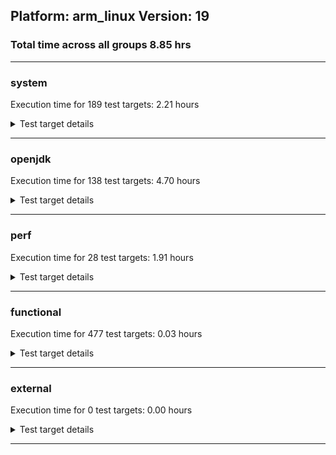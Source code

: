 ## Platform: arm_linux Version: 19 
### Total time across all groups 8.85 hrs 
---

###  system
 Execution time for  189  test targets:  2.21  hours
<details><summary>Test target details</summary>

| Test Target Name | Time |
| --- | --- |
| TestJlmRemoteThreadAuth_2 | 906835.00  ms|
| TestJlmRemoteThreadNoAuth_2 | 832131.00  ms|
| TestJlmRemoteClassAuth_2 | 698971.00  ms|
| TestJlmRemoteClassNoAuth_2 | 676761.00  ms|
| ConcurrentLoadTest_5m_2 | 346708.00  ms|
| MiniMix_5m_2 | 345698.00  ms|
| MiniMix_aot_5m_0 | 341578.00  ms|
| DBBLoadTest_5m_2 | 312125.00  ms|
| MathLoadTest_all_5m_2 | 304764.00  ms|
| LangLoadTest_5m_2 | 304744.00  ms|
| UtilLoadTest_5m_2 | 304733.00  ms|
| MauveMultiThrdLoad_5m_2 | 304207.00  ms|
| MauveSingleThrdLoad_HS_5m_2 | 304189.00  ms|
| MauveSingleInvocLoad_HS_5m_2 | 304141.00  ms|
| MathLoadTest_autosimd_5m_2 | 304003.00  ms|
| LambdaLoadTest_HS_5m_2 | 303941.00  ms|
| MathLoadTest_bigdecimal_5m_2 | 303935.00  ms|
| ClassLoadingTest_5m_2 | 303844.00  ms|
| TestJlmRemoteNotifierProxyAuth_2 | 170060.00  ms|
| CLLoad_2 | 55105.00  ms|
| LockingLoadTest_2 | 34776.00  ms|
| ParallelStreamsLoadTest_HS_2 | 26981.00  ms|
| HCRLateAttachWorkload_previewEnabled_2 | 14460.00  ms|
| Jlink_ReqMod_2 | 11131.00  ms|
| Jlink_AddMLimitM_2 | 10318.00  ms|
| Jlink_GenOpt_2 | 10053.00  ms|
| PatModImg_Adv_2 | 7766.00  ms|
| PatModImg_AppMod_2 | 7528.00  ms|
| UpgModPath_Jar_2 | 7440.00  ms|
| UpgModPath_JarImg_2 | 7358.00  ms|
| PatModImg_PlatMod_2 | 7353.00  ms|
| PatModImg_Unex_2 | 7258.00  ms|
| UpgModPath_Exp_2 | 6959.00  ms|
| UpgModPath_ExpImg_2 | 6727.00  ms|
| CLTestImg_2 | 6476.00  ms|
| CpMpJlink_2 | 6215.00  ms|
| PatMod_Adv_2 | 3832.00  ms|
| AutoMod_Impl1_2 | 3809.00  ms|
| AutoMod_Impl3_2 | 3733.00  ms|
| InternalAPIs_2 | 3719.00  ms|
| PatMod_Unex_2 | 3656.00  ms|
| AutoMod_Impl2_2 | 3648.00  ms|
| AutoMod2_2 | 3648.00  ms|
| AutoMod1_2 | 3585.00  ms|
| CpMpModJar_2 | 3454.00  ms|
| PatMod_PlatMod_2 | 3454.00  ms|
| PatMod_AppMod_2 | 3421.00  ms|
| SLTest_2 | 3094.00  ms|
| CpMp_CpMp_2 | 2372.00  ms|
| CpMpModJar3_2 | 2276.00  ms|
| CpMpModJar2_2 | 2257.00  ms|
| CLTest_2 | 2252.00  ms|
| CpMp3_2 | 2225.00  ms|
| CpMp2_2 | 2222.00  ms|
| CpMp_MP_2 | 2181.00  ms|
| MachineInfo_0 | 575.00  ms|
| CLStressCRI_0 | 35.00  ms|
| JdiTest_1 | 30.00  ms|
| CLStressLayers_0 | 29.00  ms|
| TestJlmLocal_1 | 29.00  ms|
| ExplMod_0 | 29.00  ms|
| TestJlmRemoteMemoryNoAuth_1 | 29.00  ms|
| TestJlmLocal_0 | 28.00  ms|
| TestJlmLocal_2 | 28.00  ms|
| TestJlmRemoteMemoryAuth_1 | 28.00  ms|
| ExplMod_2 | 28.00  ms|
| JdiTest_2 | 28.00  ms|
| OAuthTest_0 | 27.00  ms|
| TestJlmRemoteMemoryAuth_2 | 27.00  ms|
| CLStressLayers_2 | 27.00  ms|
| TestJlmRemoteMemoryNoAuth_2 | 27.00  ms|
| JdiTest_0 | 27.00  ms|
| CLStressLayers_1 | 27.00  ms|
| CLStressCRI_2 | 27.00  ms|
| CLStressCRI_1 | 27.00  ms|
| TestJlmRemoteMemoryNoAuth_0 | 26.00  ms|
| ExplMod_1 | 25.00  ms|
| TestJlmRemoteMemoryAuth_0 | 25.00  ms|
| ClassLoadingTest_5m_0 | 25.00  ms|
| UtilLoadTest_5m_0 | 24.00  ms|
| MathLoadTest_bigdecimal_5m_0 | 24.00  ms|
| MathLoadTest_all_5m_0 | 23.00  ms|
| DBBLoadTest_5m_0 | 23.00  ms|
| LockingLoadTest_1 | 23.00  ms|
| TestJlmRemoteNotifierProxyAuth_1 | 23.00  ms|
| ParallelStreamsLoadTest_HS_0 | 23.00  ms|
| ParallelStreamsLoadTest_HS_1 | 23.00  ms|
| MathLoadTest_all_5m_1 | 23.00  ms|
| MathLoadTest_autosimd_5m_0 | 22.00  ms|
| Jlink_GenOpt_1 | 22.00  ms|
| LambdaLoadTest_HS_5m_1 | 22.00  ms|
| AutoMod2_0 | 22.00  ms|
| AutoMod_Impl3_0 | 22.00  ms|
| AutoMod1_1 | 22.00  ms|
| Jlink_GenOpt_0 | 22.00  ms|
| DBBLoadTest_5m_1 | 22.00  ms|
| TestJlmRemoteClassAuth_0 | 22.00  ms|
| PatModImg_AppMod_0 | 22.00  ms|
| UpgModPath_Exp_0 | 22.00  ms|
| PatModImg_Adv_1 | 22.00  ms|
| MauveMultiThrdLoad_5m_0 | 22.00  ms|
| SLTest_1 | 22.00  ms|
| MathLoadTest_bigdecimal_5m_1 | 22.00  ms|
| UtilLoadTest_5m_1 | 22.00  ms|
| MauveSingleThrdLoad_HS_5m_1 | 22.00  ms|
| LockingLoadTest_0 | 22.00  ms|
| ConcurrentLoadTest_5m_1 | 22.00  ms|
| LangLoadTest_5m_0 | 22.00  ms|
| PatModImg_AppMod_1 | 22.00  ms|
| CpMpModJar2_0 | 22.00  ms|
| CpMpJlink_1 | 22.00  ms|
| InternalAPIs_1 | 21.00  ms|
| PatMod_Unex_1 | 21.00  ms|
| TestJlmRemoteClassNoAuth_1 | 21.00  ms|
| PatMod_Adv_1 | 21.00  ms|
| CpMp_CpMp_0 | 21.00  ms|
| MauveSingleThrdLoad_HS_5m_0 | 21.00  ms|
| AutoMod_Impl1_0 | 21.00  ms|
| CpMp2_0 | 21.00  ms|
| ConcurrentLoadTest_5m_0 | 21.00  ms|
| UpgModPath_ExpImg_0 | 21.00  ms|
| TestJlmRemoteClassNoAuth_0 | 21.00  ms|
| HCRLateAttachWorkload_previewEnabled_0 | 21.00  ms|
| AutoMod_Impl2_1 | 21.00  ms|
| PatMod_AppMod_1 | 21.00  ms|
| TestJlmRemoteThreadNoAuth_0 | 21.00  ms|
| NioLoadTest_5m_0 | 21.00  ms|
| TestJlmRemoteClassAuth_1 | 21.00  ms|
| CpMpModJar3_0 | 21.00  ms|
| MauveSingleInvocLoad_HS_5m_1 | 21.00  ms|
| CpMp3_0 | 21.00  ms|
| CpMpModJar3_1 | 21.00  ms|
| LangLoadTest_5m_1 | 21.00  ms|
| CpMp_MP_1 | 21.00  ms|
| TestJlmRemoteNotifierProxyAuth_0 | 21.00  ms|
| PatModImg_Adv_0 | 21.00  ms|
| AutoMod2_1 | 21.00  ms|
| CpMp_CpMp_1 | 21.00  ms|
| UpgModPath_ExpImg_1 | 21.00  ms|
| CpMp_MP_0 | 21.00  ms|
| CpMpModJar_1 | 21.00  ms|
| PatMod_PlatMod_1 | 21.00  ms|
| MiniMix_5m_0 | 21.00  ms|
| HCRLateAttachWorkload_previewEnabled_1 | 21.00  ms|
| PatModImg_Unex_0 | 21.00  ms|
| TestJlmRemoteThreadNoAuth_1 | 21.00  ms|
| AutoMod_Impl3_1 | 21.00  ms|
| Jlink_AddMLimitM_1 | 21.00  ms|
| PatMod_Unex_0 | 21.00  ms|
| CLTest_1 | 21.00  ms|
| PatMod_PlatMod_0 | 21.00  ms|
| SLTest_0 | 21.00  ms|
| AutoMod1_0 | 21.00  ms|
| PatModImg_Unex_1 | 21.00  ms|
| CLTestImg_1 | 21.00  ms|
| MathLoadTest_autosimd_5m_1 | 21.00  ms|
| InternalAPIs_0 | 21.00  ms|
| CLTest_0 | 21.00  ms|
| NioLoadTest_5m_1 | 21.00  ms|
| CpMpModJar2_1 | 20.00  ms|
| LambdaLoadTest_HS_5m_0 | 20.00  ms|
| CpMpModJar_0 | 20.00  ms|
| CLTestImg_0 | 20.00  ms|
| PatModImg_PlatMod_1 | 20.00  ms|
| UpgModPath_Jar_0 | 20.00  ms|
| AutoMod_Impl2_0 | 20.00  ms|
| UpgModPath_JarImg_1 | 20.00  ms|
| CpMpJlink_0 | 20.00  ms|
| MiniMix_5m_1 | 20.00  ms|
| Jlink_ReqMod_0 | 20.00  ms|
| NioLoadTest_5m_2 | 20.00  ms|
| ClassLoadingTest_5m_1 | 20.00  ms|
| MauveMultiThrdLoad_5m_1 | 20.00  ms|
| CLLoad_1 | 20.00  ms|
| TestJlmRemoteThreadAuth_0 | 20.00  ms|
| AutoMod_Impl1_1 | 20.00  ms|
| UpgModPath_Jar_1 | 20.00  ms|
| UpgModPath_Exp_1 | 20.00  ms|
| Jlink_AddMLimitM_0 | 20.00  ms|
| CpMp3_1 | 20.00  ms|
| MauveSingleInvocLoad_HS_5m_0 | 20.00  ms|
| PatModImg_PlatMod_0 | 20.00  ms|
| CLLoad_0 | 19.00  ms|
| TestJlmRemoteThreadAuth_1 | 19.00  ms|
| UpgModPath_JarImg_0 | 19.00  ms|
| CpMp2_1 | 19.00  ms|
| Jlink_ReqMod_1 | 19.00  ms|
| PatMod_Adv_0 | 19.00  ms|
| PatMod_AppMod_0 | 19.00  ms|
</details>

---

###  openjdk
 Execution time for  138  test targets:  4.70  hours
<details><summary>Test target details</summary>

| Test Target Name | Time |
| --- | --- |
| jdk_security3_2 | 2764163.00  ms|
| jdk_tools_2 | 2576527.00  ms|
| jdk_net_2 | 1840239.00  ms|
| jvm_compiler_2 | 1565944.00  ms|
| jdk_util_2 | 744268.00  ms|
| jdk_lang_2 | 738707.00  ms|
| jdk_jfr_2 | 678163.00  ms|
| jdk_vector_2 | 621368.00  ms|
| jdk_nio_2 | 466507.00  ms|
| jdk_security1_2 | 463098.00  ms|
| jdk_beans_2 | 411557.00  ms|
| jdk_jmx_2 | 370277.00  ms|
| hotspot_custom_2 | 330240.00  ms|
| jdk_security4_2 | 329784.00  ms|
| jdk_jdi_2 | 324856.00  ms|
| jdk_security2_2 | 301391.00  ms|
| jdk_time_2 | 293056.00  ms|
| jdk_other_2 | 225739.00  ms|
| jdk_imageio_2 | 217415.00  ms|
| jdk_management_2 | 182640.00  ms|
| hotspot_serviceability_jvmti_2 | 171770.00  ms|
| jdk_rmi_2 | 164925.00  ms|
| jdk_text_2 | 129246.00  ms|
| jdk_instrument_2 | 128934.00  ms|
| jdk_math_2 | 127239.00  ms|
| jdk_foreign_2 | 125956.00  ms|
| jdk_custom_2 | 115031.00  ms|
| jdk_io_2 | 113901.00  ms|
| jdk_svc_sanity_2 | 58805.00  ms|
| jdk_build_2 | 52523.00  ms|
| jdk11_tier1_buffer_2 | 51448.00  ms|
| jdk_security_infra_2 | 48647.00  ms|
| runtime_nestmate_2 | 42901.00  ms|
| jdk_native_sanity_2 | 33500.00  ms|
| jdk11_tier1_iso8859_2 | 31311.00  ms|
| jdk_lang_native_2 | 31081.00  ms|
| jvm_native_sanity_2 | 25315.00  ms|
| langtools_custom_2 | 19719.00  ms|
| jdk_sound_1 | 32.00  ms|
| jdk_swing_2 | 31.00  ms|
| jdk_jfc_demo_1 | 29.00  ms|
| jdk_2d_1 | 29.00  ms|
| jdk_jfc_demo_0 | 29.00  ms|
| jdk_swing_0 | 29.00  ms|
| jdk_client_sanity_1 | 29.00  ms|
| jdk_jfc_demo_2 | 29.00  ms|
| jdk_awt_2 | 28.00  ms|
| jdk_awt_0 | 28.00  ms|
| jdk_client_sanity_0 | 28.00  ms|
| jdk_2d_2 | 28.00  ms|
| jdk_sound_2 | 28.00  ms|
| jdk_client_sanity_2 | 28.00  ms|
| jdk_2d_0 | 27.00  ms|
| jdk_sound_0 | 27.00  ms|
| jdk_swing_1 | 27.00  ms|
| jdk_util_0 | 27.00  ms|
| jdk_awt_1 | 26.00  ms|
| jdk_text_1 | 24.00  ms|
| jdk_nio_0 | 24.00  ms|
| jdk_net_0 | 24.00  ms|
| jdk_security3_0 | 24.00  ms|
| jdk_instrument_0 | 24.00  ms|
| jdk_security1_0 | 24.00  ms|
| jdk_other_0 | 23.00  ms|
| jdk_net_1 | 23.00  ms|
| jdk_native_sanity_1 | 23.00  ms|
| jdk_security_infra_1 | 23.00  ms|
| jdk_jdi_0 | 23.00  ms|
| jdk_security2_0 | 23.00  ms|
| jdk_other_1 | 22.00  ms|
| runtime_nestmate_1 | 22.00  ms|
| jdk_management_0 | 22.00  ms|
| jdk_text_0 | 22.00  ms|
| jdk_lang_0 | 22.00  ms|
| jdk_lang_1 | 22.00  ms|
| jdk_tools_1 | 22.00  ms|
| jdk_io_0 | 22.00  ms|
| jdk_lang_native_1 | 22.00  ms|
| jdk_lang_native_win_0 | 22.00  ms|
| jdk_lang_native_0 | 22.00  ms|
| jdk_vector_0 | 22.00  ms|
| langtools_custom_1 | 22.00  ms|
| hotspot_custom_1 | 22.00  ms|
| jvm_native_sanity_1 | 22.00  ms|
| jvm_compiler_1 | 22.00  ms|
| jdk_math_1 | 21.00  ms|
| jdk_foreign_0 | 21.00  ms|
| jdk_security3_1 | 21.00  ms|
| jdk_build_1 | 21.00  ms|
| jdk_time_1 | 21.00  ms|
| jdk_security2_1 | 21.00  ms|
| jdk11_tier1_buffer_0 | 21.00  ms|
| jdk_lang_native_win_2 | 21.00  ms|
| jdk_foreign_1 | 21.00  ms|
| jdk_svc_sanity_1 | 21.00  ms|
| jdk_jmx_0 | 21.00  ms|
| jdk_time_0 | 21.00  ms|
| jdk_beans_0 | 21.00  ms|
| jdk_security4_1 | 21.00  ms|
| jdk_build_0 | 21.00  ms|
| jdk_instrument_1 | 21.00  ms|
| runtime_nestmate_0 | 21.00  ms|
| jdk_vector_1 | 21.00  ms|
| jdk_lang_native_win_1 | 21.00  ms|
| jdk_jmx_1 | 21.00  ms|
| jdk11_tier1_iso8859_0 | 21.00  ms|
| jdk_jfr_1 | 21.00  ms|
| jdk_foreign_native_2 | 21.00  ms|
| jdk_nio_1 | 20.00  ms|
| jdk_io_1 | 20.00  ms|
| jdk_util_1 | 20.00  ms|
| jdk_rmi_0 | 20.00  ms|
| jvm_native_sanity_0 | 20.00  ms|
| hotspot_custom_0 | 20.00  ms|
| jdk_tools_0 | 20.00  ms|
| hotspot_serviceability_jvmti_0 | 20.00  ms|
| jdk_foreign_native_1 | 20.00  ms|
| jdk_security1_1 | 20.00  ms|
| jdk_math_0 | 20.00  ms|
| jdk_security_infra_0 | 20.00  ms|
| jdk_management_1 | 20.00  ms|
| jdk_imageio_1 | 20.00  ms|
| jvm_compiler_0 | 20.00  ms|
| jdk_svc_sanity_0 | 20.00  ms|
| jdk11_tier1_buffer_1 | 20.00  ms|
| jdk_jfr_0 | 20.00  ms|
| langtools_custom_0 | 20.00  ms|
| jdk_native_sanity_0 | 20.00  ms|
| jdk11_tier1_iso8859_1 | 19.00  ms|
| jdk_custom_1 | 19.00  ms|
| jdk_rmi_1 | 19.00  ms|
| jdk_security4_0 | 19.00  ms|
| jdk_beans_1 | 19.00  ms|
| hotspot_serviceability_jvmti_1 | 19.00  ms|
| jdk_foreign_native_0 | 19.00  ms|
| jdk_imageio_0 | 19.00  ms|
| jdk_jdi_1 | 18.00  ms|
| jdk_custom_0 | 17.00  ms|
</details>

---

###  perf
 Execution time for  28  test targets:  1.91  hours
<details><summary>Test target details</summary>

| Test Target Name | Time |
| --- | --- |
| renaissance-philosophers_0 | 1519747.00  ms|
| renaissance-mnemonics_0 | 1223246.00  ms|
| renaissance-future-genetic_0 | 1111009.00  ms|
| renaissance-par-mnemonics_0 | 1077376.00  ms|
| renaissance-finagle-http_0 | 891642.00  ms|
| renaissance-fj-kmeans_0 | 575988.00  ms|
| renaissance-scala-kmeans_0 | 263718.00  ms|
| dacapo-jython_0 | 65262.00  ms|
| dacapo-h2_0 | 64414.00  ms|
| dacapo-avrora_0 | 20377.00  ms|
| dacapo-xalan_0 | 18877.00  ms|
| dacapo-pmd_0 | 16343.00  ms|
| dacapo-fop_0 | 14443.00  ms|
| dacapo-sunflow_0 | 12684.00  ms|
| dacapo-luindex_0 | 10256.00  ms|
| renaissance-db-shootout_0 | 44.00  ms|
| renaissance-gauss-mix_0 | 41.00  ms|
| renaissance-movie-lens_0 | 41.00  ms|
| renaissance-als_0 | 41.00  ms|
| dacapo-tomcat_0 | 40.00  ms|
| renaissance-log-regression_0 | 40.00  ms|
| renaissance-dec-tree_0 | 40.00  ms|
| renaissance-chi-square_0 | 38.00  ms|
| renaissance-naive-bayes_0 | 36.00  ms|
| dacapo-lusearch-fix_0 | 36.00  ms|
| renaissance-akka-uct_0 | 35.00  ms|
| renaissance-finagle-chirper_0 | 34.00  ms|
| IdleMicrobenchmark_HS_0 | 29.00  ms|
</details>

---

###  functional
 Execution time for  477  test targets:  0.03  hours
<details><summary>Test target details</summary>

| Test Target Name | Time |
| --- | --- |
| MBCS_Tests_charsets_0 | 58241.00  ms|
| MBCS_Tests_codepoint_linux_0 | 6252.00  ms|
| SecurityTests_0 | 5323.00  ms|
| MBCS_Tests_unicode_linux_0 | 3219.00  ms|
| cmdLineTester_libpathTestRtfChild_0 | 1516.00  ms|
| MBCS_Tests_property_utf8_0 | 1217.00  ms|
| IllegalAccessProtectedMethodTest_0 | 1199.00  ms|
| jsr292BootstrapTest_0 | 1188.00  ms|
| Jep334Tests_0 | 1160.00  ms|
| MBCS_Tests_language_tag_0 | 1094.00  ms|
| Jep360Tests_0 | 1000.00  ms|
| Jep384Tests_0 | 947.00  ms|
| StringIndentTests_0 | 946.00  ms|
| RegularClassAndInterfaceFinalFieldTests_0 | 901.00  ms|
| Jep371Tests_0 | 884.00  ms|
| MBCS_Tests_datetime_0 | 799.00  ms|
| MBCS_Tests_datetime_formatter_0 | 752.00  ms|
| MBCS_Tests_new_jp_era_0 | 710.00  ms|
| cmdLineTester_getPid_0 | 511.00  ms|
| MBCS_Tests_StAX_ja_JP_linux_0 | 141.00  ms|
| MBCS_Tests_StAX_zh_TW_linux_0 | 136.00  ms|
| MBCS_Tests_StAX_zh_CN_linux_0 | 134.00  ms|
| MBCS_Tests_StAX_ko_KR_linux_0 | 119.00  ms|
| MBCS_Tests_locale_matching_ko_KR_linux_0 | 117.00  ms|
| MBCS_Tests_locale_matching_ja_JP_linux_0 | 107.00  ms|
| MBCS_Tests_locale_matching_zh_CN_linux_0 | 104.00  ms|
| MBCS_Tests_i18n_zh_TW_linux_0 | 103.00  ms|
| MBCS_Tests_i18n_ja_JP_linux_0 | 103.00  ms|
| MBCS_Tests_i18n_zh_CN_linux_0 | 102.00  ms|
| MBCS_Tests_switch_expressions_zh_CN_linux_0 | 101.00  ms|
| MBCS_Tests_i18n_ko_KR_linux_0 | 100.00  ms|
| MBCS_Tests_locale_matching_zh_TW_linux_0 | 99.00  ms|
| MBCS_Tests_switch_expressions_zh_TW_linux_0 | 74.00  ms|
| MBCS_Tests_jaxp14_ja_JP_linux_0 | 72.00  ms|
| MBCS_Tests_file_zh_TW_linux_0 | 71.00  ms|
| MBCS_Tests_jaxp14_ko_KR_linux_0 | 70.00  ms|
| MBCS_Tests_text_blocks_ko_KR_linux_0 | 70.00  ms|
| MBCS_Tests_codepage_zh_CN_linux_0 | 69.00  ms|
| MBCS_Tests_text_blocks_ja_JP_linux_0 | 69.00  ms|
| MBCS_Tests_text_blocks_zh_TW_linux_0 | 69.00  ms|
| MBCS_Tests_env_zh_CN_linux_0 | 68.00  ms|
| MBCS_Tests_text_blocks_zh_CN_linux_0 | 68.00  ms|
| MBCS_Tests_env_zh_TW_linux_0 | 67.00  ms|
| MBCS_Tests_formatter_zh_TW_linux_0 | 67.00  ms|
| MBCS_Tests_jaxp14_zh_TW_linux_0 | 67.00  ms|
| MBCS_Tests_formatter_ko_KR_linux_0 | 67.00  ms|
| MBCS_Tests_annotation_ko_KR_linux_0 | 67.00  ms|
| MBCS_Tests_coin_ja_JP_linux_0 | 66.00  ms|
| MBCS_Tests_switch_expressions_ja_JP_linux_0 | 66.00  ms|
| MBCS_Tests_jdbc41_zh_CN_linux_0 | 66.00  ms|
| MBCS_Tests_coin_ko_KR_linux_0 | 66.00  ms|
| MBCS_Tests_urlclassloader_ja_JP_linux_0 | 66.00  ms|
| MBCS_Tests_scanner_ja_JP_linux_0 | 65.00  ms|
| MBCS_Tests_nio_ko_KR_linux_0 | 65.00  ms|
| MBCS_Tests_jaxp14_zh_CN_linux_0 | 65.00  ms|
| MBCS_Tests_coin_zh_TW_linux_0 | 65.00  ms|
| MBCS_Tests_IDN_zh_CN_linux_0 | 65.00  ms|
| MBCS_Tests_annotation_ja_JP_linux_0 | 65.00  ms|
| MBCS_Tests_jdbc41_zh_TW_linux_0 | 64.00  ms|
| MBCS_Tests_regex_ja_JP_linux_0 | 64.00  ms|
| MBCS_Tests_urlclassloader_ko_KR_linux_0 | 64.00  ms|
| MBCS_Tests_scanner_zh_TW_linux_0 | 64.00  ms|
| MBCS_Tests_regex_ko_KR_linux_0 | 64.00  ms|
| MBCS_Tests_scanner_zh_CN_linux_0 | 64.00  ms|
| MBCS_Tests_regex_zh_TW_linux_0 | 64.00  ms|
| MBCS_Tests_file_zh_CN_linux_0 | 64.00  ms|
| MBCS_Tests_record_zh_TW_linux_0 | 64.00  ms|
| MBCS_Tests_urlclassloader_zh_CN_linux_0 | 63.00  ms|
| MBCS_Tests_switch_expressions_ko_KR_linux_0 | 63.00  ms|
| MBCS_Tests_jdbc41_ko_KR_linux_0 | 63.00  ms|
| MBCS_Tests_record_zh_CN_linux_0 | 63.00  ms|
| MBCS_Tests_nio_zh_TW_linux_0 | 63.00  ms|
| MBCS_Tests_jdbc41_ja_JP_linux_0 | 63.00  ms|
| MBCS_Tests_coin_zh_CN_linux_0 | 63.00  ms|
| MBCS_Tests_codepage_ko_KR_linux_0 | 63.00  ms|
| MBCS_Tests_pref_zh_CN_linux_0 | 62.00  ms|
| MBCS_Tests_pattern_matching_instanceof_ja_JP_linux_0 | 62.00  ms|
| MBCS_Tests_Compiler_ja_JP_linux_0 | 62.00  ms|
| MBCS_Tests_regex_zh_CN_linux_0 | 62.00  ms|
| MBCS_Tests_formatter_zh_CN_linux_0 | 62.00  ms|
| MBCS_Tests_file_ja_JP_linux_0 | 61.00  ms|
| MBCS_Tests_codepage_zh_TW_linux_0 | 61.00  ms|
| MBCS_Tests_Compiler_ko_KR_linux_0 | 60.00  ms|
| MBCS_Tests_Compiler_zh_CN_linux_0 | 59.00  ms|
| MBCS_Tests_compact_number_format_ja_JP_linux_0 | 59.00  ms|
| MBCS_Tests_env_ko_KR_linux_0 | 59.00  ms|
| MBCS_Tests_compact_number_format_ko_KR_linux_0 | 59.00  ms|
| MBCS_Tests_annotation_zh_TW_linux_0 | 59.00  ms|
| MBCS_Tests_IDN_ko_KR_linux_0 | 59.00  ms|
| MBCS_Tests_record_ko_KR_linux_0 | 58.00  ms|
| MBCS_Tests_nio_ja_JP_linux_0 | 58.00  ms|
| MBCS_Tests_pref_ko_KR_linux_0 | 58.00  ms|
| MBCS_Tests_IDN_ja_JP_linux_0 | 58.00  ms|
| MBCS_Tests_formatter_ja_JP_linux_0 | 58.00  ms|
| MBCS_Tests_codepage_ja_JP_linux_0 | 58.00  ms|
| MBCS_Tests_Compiler_zh_TW_linux_0 | 58.00  ms|
| MBCS_Tests_pattern_matching_instanceof_ko_KR_linux_0 | 58.00  ms|
| MBCS_Tests_env_ja_JP_linux_0 | 57.00  ms|
| MBCS_Tests_record_ja_JP_linux_0 | 57.00  ms|
| MBCS_Tests_pattern_matching_instanceof_zh_CN_linux_0 | 57.00  ms|
| MBCS_Tests_annotation_zh_CN_linux_0 | 57.00  ms|
| MBCS_Tests_file_ko_KR_linux_0 | 57.00  ms|
| MBCS_Tests_sealed_classes_zh_TW_linux_0 | 56.00  ms|
| MBCS_Tests_pref_ja_JP_linux_0 | 56.00  ms|
| MBCS_Tests_urlclassloader_zh_TW_linux_0 | 55.00  ms|
| MBCS_Tests_nio_zh_CN_linux_0 | 55.00  ms|
| MBCS_Tests_compact_number_format_zh_CN_linux_0 | 55.00  ms|
| MBCS_Tests_compact_number_format_zh_TW_linux_0 | 55.00  ms|
| MBCS_Tests_pattern_matching_instanceof_zh_TW_linux_0 | 54.00  ms|
| MBCS_Tests_IDN_zh_TW_linux_0 | 54.00  ms|
| MBCS_Tests_scanner_ko_KR_linux_0 | 53.00  ms|
| MBCS_Tests_pref_zh_TW_linux_0 | 51.00  ms|
| MBCS_Tests_sealed_classes_ja_JP_linux_0 | 51.00  ms|
| MBCS_Tests_pattern_matching_instanceof_windows_0 | 49.00  ms|
| MBCS_Tests_sealed_classes_ko_KR_linux_0 | 49.00  ms|
| MBCS_Tests_sealed_classes_zh_CN_linux_0 | 48.00  ms|
| MBCS_Tests_IDN_ja_JP_aix_0 | 45.00  ms|
| MBCS_Tests_urlclassloader_tw_windows_0 | 33.00  ms|
| vmLifecyleTests_5 | 31.00  ms|
| vmLifecyleTests_4 | 30.00  ms|
| vmLifecyleTests_2 | 30.00  ms|
| vmLifecyleTests_0 | 30.00  ms|
| vmLifecyleTests_3 | 29.00  ms|
| vmLifecyleTests_1 | 29.00  ms|
| SyntheticGCWorkload_TestCase_0 | 29.00  ms|
| Jep397Tests_testSubClassOfSealedSuperFromDifferentPackageInSameUnamedModule_0 | 28.00  ms|
| MBCS_Tests_record_zh_CN_aix_0 | 28.00  ms|
| Jep397Tests_testSubClassOfSealedSuperFromDifferentModule_0 | 27.00  ms|
| Jep397Tests_0 | 27.00  ms|
| Jep397Tests_testSubClassOfSealedSuperFromDifferentPackageInSameNamedModule_0 | 27.00  ms|
| MBCS_Tests_jaxp14_Zh_TW_aix_0 | 26.00  ms|
| MBCS_Tests_env_Ja_JP_aix_0 | 26.00  ms|
| MBCS_Tests_StAX_ZH_CN_aix_0 | 25.00  ms|
| MBCS_Tests_env_Zh_TW_aix_0 | 24.00  ms|
| MBCS_Tests_nio_zh_CN_aix_0 | 24.00  ms|
| MBCS_Tests_StAX_ZH_TW_aix_0 | 24.00  ms|
| MBCS_Tests_urlclassloader_ko_KR_aix_0 | 24.00  ms|
| MBCS_Tests_file_cn_windows_0 | 24.00  ms|
| MBCS_Tests_text_blocks_ZH_CN_aix_0 | 24.00  ms|
| MBCS_Tests_env_windows_0 | 24.00  ms|
| MBCS_Tests_urlclassloader_ZH_TW_aix_0 | 24.00  ms|
| MBCS_Tests_env_ZH_TW_aix_0 | 24.00  ms|
| testExample_0 | 24.00  ms|
| MBCS_Tests_annotation_zh_TW_aix_0 | 24.00  ms|
| MBCS_Tests_scanner_ZH_TW_aix_0 | 24.00  ms|
| MBCS_Tests_Compiler_windows_0 | 24.00  ms|
| MBCS_Tests_annotation_Zh_TW_aix_0 | 24.00  ms|
| MBCS_Tests_sealed_classes_zh_CN_aix_0 | 24.00  ms|
| MBCS_Tests_text_blocks_zh_TW_aix_0 | 24.00  ms|
| MBCS_Tests_jdbc41_tw_windows_0 | 23.00  ms|
| MBCS_Tests_switch_expressions_ja_JP_aix_0 | 23.00  ms|
| MBCS_Tests_StAX_windows_0 | 23.00  ms|
| MBCS_Tests_nio_ZH_CN_aix_0 | 23.00  ms|
| MBCS_Tests_jdbc41_windows_0 | 23.00  ms|
| MBCS_Tests_IDN_ko_windows_0 | 23.00  ms|
| MBCS_Tests_urlclassloader_Ja_JP_aix_0 | 23.00  ms|
| MBCS_Tests_record_Zh_CN_aix_0 | 23.00  ms|
| MBCS_Tests_jaxp14_Ja_JP_aix_0 | 23.00  ms|
| cmdLineTester_classesdbgddrext_zos_0 | 23.00  ms|
| MBCS_Tests_scanner_ja_JP_aix_0 | 23.00  ms|
| MBCS_Tests_nio_ko_windows_0 | 23.00  ms|
| MBCS_Tests_env_ZH_CN_aix_0 | 23.00  ms|
| MBCS_Tests_file_ko_windows_0 | 23.00  ms|
| MBCS_Tests_jdbc41_ZH_TW_aix_0 | 23.00  ms|
| MBCS_Tests_codepage_tw_windows_0 | 23.00  ms|
| MBCS_Tests_annotation_zh_CN_aix_0 | 23.00  ms|
| MBCS_Tests_StAX_Zh_TW_aix_0 | 23.00  ms|
| MBCS_Tests_file_Ja_JP.aix_0 | 23.00  ms|
| MBCS_Tests_StAX_ko_KR_aix_0 | 23.00  ms|
| MBCS_Tests_codepoint_aix_0 | 23.00  ms|
| MBCS_Tests_compact_number_format_zh_CN_aix_0 | 23.00  ms|
| MBCS_Tests_urlclassloader_Zh_CN_aix_0 | 23.00  ms|
| MBCS_Tests_i18n_zh_CN_aix_0 | 23.00  ms|
| MBCS_Tests_pref_ja_windows_0 | 23.00  ms|
| MBCS_Tests_text_blocks_ja_JP_aix_0 | 23.00  ms|
| MBCS_Tests_compact_number_format_Ja_JP_aix_0 | 23.00  ms|
| MBCS_Tests_file_ja_windows_0 | 23.00  ms|
| MBCS_Tests_jaxp14_ko_KR_aix_0 | 23.00  ms|
| MBCS_Tests_compact_number_format_ZH_CN_aix_0 | 23.00  ms|
| MBCS_Tests_nio_Zh_TW_aix_0 | 23.00  ms|
| MBCS_Tests_urlclassloader_KO_KR_aix_0 | 23.00  ms|
| MBCS_Tests_urlclassloader_zh_CN_aix_0 | 23.00  ms|
| MBCS_Tests_jdbc41_ja_JP_aix_0 | 23.00  ms|
| MBCS_Tests_IDN_ZH_TW_aix_0 | 23.00  ms|
| MBCS_Tests_StAX_Zh_CN_aix_0 | 23.00  ms|
| MBCS_Tests_codepoint_windows_0 | 23.00  ms|
| MBCS_Tests_scanner_zh_TW_aix_0 | 23.00  ms|
| MBCS_Tests_formatter_Ja_JP_aix_0 | 22.00  ms|
| MBCS_Tests_jdbc41_ko_windows_0 | 22.00  ms|
| MBCS_Tests_coin_JA_JP_aix_0 | 22.00  ms|
| MBCS_Tests_record_ZH_TW_aix_0 | 22.00  ms|
| MBCS_Tests_IDN_tw_windows_0 | 22.00  ms|
| MBCS_Tests_compact_number_format_Zh_CN_aix_0 | 22.00  ms|
| MBCS_Tests_locale_matching_ko_KR_aix_0 | 22.00  ms|
| MBCS_Tests_switch_expressions_Zh_TW_aix_0 | 22.00  ms|
| MBCS_Tests_StAX_ko_windows_0 | 22.00  ms|
| MBCS_Tests_coin_zh_TW_aix_0 | 22.00  ms|
| MBCS_Tests_jdbc41_zh_TW_aix_0 | 22.00  ms|
| MBCS_Tests_urlclassloader_ZH_CN_aix_0 | 22.00  ms|
| MBCS_Tests_pref_cn_windows_0 | 22.00  ms|
| MBCS_Tests_nio_Ja_JP_aix_0 | 22.00  ms|
| MBCS_Tests_StAX_cn_windows_0 | 22.00  ms|
| MBCS_Tests_record_KO_KR_aix_0 | 22.00  ms|
| MBCS_Tests_urlclassloader_cn_windows_0 | 22.00  ms|
| MBCS_Tests_StAX_ja_windows_0 | 22.00  ms|
| MBCS_Tests_i18n_ZH_CN_aix_0 | 22.00  ms|
| MBCS_Tests_coin_cn_windows_0 | 22.00  ms|
| MBCS_Tests_record_ja_JP_aix_0 | 22.00  ms|
| MBCS_Tests_Compiler_Zh_CN_aix_0 | 22.00  ms|
| MBCS_Tests_scanner_Ja_JP_aix_0 | 22.00  ms|
| MBCS_Tests_regex_zh_TW_aix_0 | 22.00  ms|
| MBCS_Tests_compact_number_format_Zh_TW_aix_0 | 22.00  ms|
| MBCS_Tests_file_zh_TW.aix_0 | 22.00  ms|
| MBCS_Tests_regex_tw_windows_0 | 22.00  ms|
| MBCS_Tests_coin_ko_windows_0 | 22.00  ms|
| testXXArgumentTesting_0 | 22.00  ms|
| MBCS_Tests_file_ko_KR.aix_0 | 22.00  ms|
| MBCS_Tests_switch_expressions_ko_KR_aix_0 | 22.00  ms|
| MBCS_Tests_Compiler_ko_KR_aix_0 | 22.00  ms|
| MBCS_Tests_IDN_windows_0 | 22.00  ms|
| MBCS_Tests_coin_ZH_TW_aix_0 | 22.00  ms|
| MBCS_Tests_env_ja_JP_aix_0 | 22.00  ms|
| MBCS_Tests_pref_zh_TW_aix_0 | 22.00  ms|
| MBCS_Tests_jaxp14_Zh_CN_aix_0 | 22.00  ms|
| MBCS_Tests_jaxp14_zh_TW_aix_0 | 22.00  ms|
| MBCS_Tests_env_Zh_CN_aix_0 | 22.00  ms|
| MBCS_Tests_urlclassloader_ja_JP_aix_0 | 22.00  ms|
| MBCS_Tests_StAX_zh_CN_aix_0 | 22.00  ms|
| MBCS_Tests_sealed_classes_Ja_JP_aix_0 | 22.00  ms|
| MBCS_Tests_urlclassloader_zh_TW_aix_0 | 22.00  ms|
| MBCS_Tests_file_Zh_TW.aix_0 | 22.00  ms|
| MBCS_Tests_scanner_tw_windows_0 | 22.00  ms|
| MBCS_Tests_formatter_ko_windows_0 | 21.00  ms|
| MBCS_Tests_regex_KO_KR_aix_0 | 21.00  ms|
| MBCS_Tests_urlclassloader_ko_windows_0 | 21.00  ms|
| MBCS_Tests_scanner_ja_windows_0 | 21.00  ms|
| MBCS_Tests_file_ZH_CN.aix_0 | 21.00  ms|
| MBCS_Tests_file_ZH_TW.aix_0 | 21.00  ms|
| MBCS_Tests_text_blocks_JA_JP_aix_0 | 21.00  ms|
| MBCS_Tests_regex_cn_windows_0 | 21.00  ms|
| MBCS_Tests_scanner_Zh_TW_aix_0 | 21.00  ms|
| MBCS_Tests_switch_expressions_zh_TW_aix_0 | 21.00  ms|
| MBCS_Tests_sealed_classes_ZH_CN_aix_0 | 21.00  ms|
| MBCS_Tests_pref_JA_JP_aix_0 | 21.00  ms|
| MBCS_Tests_file_ja_JP.aix_0 | 21.00  ms|
| MBCS_Tests_coin_tw_windows_0 | 21.00  ms|
| MBCS_Tests_nio_KO_KR_aix_0 | 21.00  ms|
| MBCS_Tests_jaxp14_ja_windows_0 | 21.00  ms|
| MBCS_Tests_compact_number_format_zh_TW_aix_0 | 21.00  ms|
| MBCS_Tests_coin_windows_0 | 21.00  ms|
| MBCS_Tests_nio_zh_TW_aix_0 | 21.00  ms|
| MBCS_Tests_annotation_windows_0 | 21.00  ms|
| MBCS_Tests_pref_ZH_CN_aix_0 | 21.00  ms|
| MBCS_Tests_codepage_Ja_JP_aix_0 | 21.00  ms|
| MBCS_Tests_IDN_cn_windows_0 | 21.00  ms|
| MBCS_Tests_urlclassloader_ja_windows_0 | 21.00  ms|
| MBCS_Tests_text_blocks_Ja_JP_aix_0 | 21.00  ms|
| MBCS_Tests_text_blocks_ZH_TW_aix_0 | 21.00  ms|
| MBCS_Tests_env_JA_JP_aix_0 | 21.00  ms|
| MBCS_Tests_text_blocks_windows_0 | 21.00  ms|
| MBCS_Tests_coin_ja_JP_aix_0 | 21.00  ms|
| MBCS_Tests_coin_ja_windows_0 | 21.00  ms|
| MBCS_Tests_IDN_zh_TW_aix_0 | 21.00  ms|
| MBCS_Tests_Compiler_ZH_TW_aix_0 | 21.00  ms|
| MBCS_Tests_switch_expressions_windows_0 | 21.00  ms|
| MBCS_Tests_annotation_ZH_CN_aix_0 | 21.00  ms|
| MBCS_Tests_regex_ko_KR_aix_0 | 21.00  ms|
| MBCS_Tests_pref_KO_KR_aix_0 | 21.00  ms|
| MBCS_Tests_switch_expressions_JA_JP_aix_0 | 21.00  ms|
| MBCS_Tests_switch_expressions_zh_CN_aix_0 | 21.00  ms|
| MBCS_Tests_env_zh_TW_aix_0 | 21.00  ms|
| MBCS_Tests_pref_Zh_TW_aix_0 | 21.00  ms|
| MBCS_Tests_sealed_classes_ja_JP_aix_0 | 21.00  ms|
| MBCS_Tests_coin_Ja_JP_aix_0 | 21.00  ms|
| MBCS_Tests_switch_expressions_Ja_JP_aix_0 | 21.00  ms|
| MBCS_Tests_text_blocks_zh_CN_aix_0 | 21.00  ms|
| MBCS_Tests_file_zh_CN.aix_0 | 21.00  ms|
| MBCS_Tests_nio_Zh_CN_aix_0 | 21.00  ms|
| MBCS_Tests_codepage_KO_KR_aix_0 | 21.00  ms|
| MBCS_Tests_urlclassloader_JA_JP_aix_0 | 21.00  ms|
| MBCS_Tests_jaxp14_ZH_TW_aix_0 | 21.00  ms|
| MBCS_Tests_formatter_tw_windows_0 | 21.00  ms|
| MBCS_Tests_regex_ja_windows_0 | 21.00  ms|
| MBCS_Tests_scanner_ko_KR_aix_0 | 21.00  ms|
| MBCS_Tests_scanner_ZH_CN_aix_0 | 21.00  ms|
| MBCS_Tests_nio_ja_windows_0 | 21.00  ms|
| MBCS_Tests_record_ko_KR_aix_0 | 21.00  ms|
| MBCS_Tests_jaxp14_windows_0 | 21.00  ms|
| MBCS_Tests_StAX_zh_TW_aix_0 | 21.00  ms|
| MBCS_Tests_locale_matching_Zh_TW_aix_0 | 21.00  ms|
| MBCS_Tests_jaxp14_zh_CN_aix_0 | 20.00  ms|
| MBCS_Tests_pattern_matching_instanceof_Zh_TW_aix_0 | 20.00  ms|
| MBCS_Tests_nio_ja_JP_aix_0 | 20.00  ms|
| MBCS_Tests_locale_matching_ZH_CN_aix_0 | 20.00  ms|
| MBCS_Tests_jaxp14_cn_windows_0 | 20.00  ms|
| MBCS_Tests_regex_ZH_TW_aix_0 | 20.00  ms|
| MBCS_Tests_sealed_classes_ZH_TW_aix_0 | 20.00  ms|
| MBCS_Tests_urlclassloader_windows_0 | 20.00  ms|
| MBCS_Tests_sealed_classes_Zh_TW_aix_0 | 20.00  ms|
| MBCS_Tests_Compiler_zh_CN_aix_0 | 20.00  ms|
| MBCS_Tests_compact_number_format_JA_JP_aix_0 | 20.00  ms|
| MBCS_Tests_jaxp14_ZH_CN_aix_0 | 20.00  ms|
| MBCS_Tests_locale_matching_JA_JP_aix_0 | 20.00  ms|
| MBCS_Tests_regex_JA_JP_aix_0 | 20.00  ms|
| MBCS_Tests_scanner_JA_JP_aix_0 | 20.00  ms|
| MBCS_Tests_sealed_classes_Zh_CN_aix_0 | 20.00  ms|
| MBCS_Tests_jaxp14_ko_windows_0 | 20.00  ms|
| MBCS_Tests_regex_ja_JP_aix_0 | 20.00  ms|
| MBCS_Tests_jaxp14_ja_JP_aix_0 | 20.00  ms|
| MBCS_Tests_record_JA_JP_aix_0 | 20.00  ms|
| MBCS_Tests_jaxp14_tw_windows_0 | 20.00  ms|
| MBCS_Tests_nio_windows_0 | 20.00  ms|
| MBCS_Tests_switch_expressions_ZH_CN_aix_0 | 20.00  ms|
| MBCS_Tests_nio_tw_windows_0 | 20.00  ms|
| MBCS_Tests_record_windows_0 | 20.00  ms|
| MBCS_Tests_annotation_ZH_TW_aix_0 | 20.00  ms|
| MBCS_Tests_file_JA_JP.aix_0 | 20.00  ms|
| MBCS_Tests_sealed_classes_ko_KR_aix_0 | 20.00  ms|
| MBCS_Tests_annotation_KO_KR_aix_0 | 20.00  ms|
| MBCS_Tests_sealed_classes_KO_KR_aix_0 | 20.00  ms|
| MBCS_Tests_jdbc41_ZH_CN_aix_0 | 20.00  ms|
| MBCS_Tests_regex_Ja_JP_aix_0 | 20.00  ms|
| MBCS_Tests_switch_expressions_Zh_CN_aix_0 | 20.00  ms|
| MBCS_Tests_urlclassloader_Zh_TW_aix_0 | 20.00  ms|
| MBCS_Tests_switch_expressions_KO_KR_aix_0 | 20.00  ms|
| MBCS_Tests_i18n_KO_KR_aix_0 | 20.00  ms|
| MBCS_Tests_sealed_classes_windows_0 | 20.00  ms|
| MBCS_Tests_switch_expressions_ZH_TW_aix_0 | 20.00  ms|
| MBCS_Tests_IDN_Ja_JP_aix_0 | 20.00  ms|
| MBCS_Tests_Compiler_ZH_CN_aix_0 | 20.00  ms|
| MBCS_Tests_record_Ja_JP_aix_0 | 20.00  ms|
| MBCS_Tests_pattern_matching_instanceof_ko_KR_aix_0 | 20.00  ms|
| MBCS_Tests_text_blocks_ko_KR_aix_0 | 20.00  ms|
| MBCS_Tests_Compiler_KO_KR_aix_0 | 20.00  ms|
| MBCS_Tests_pattern_matching_instanceof_zh_CN_aix_0 | 20.00  ms|
| MBCS_Tests_coin_ko_KR_aix_0 | 20.00  ms|
| MBCS_Tests_coin_KO_KR_aix_0 | 20.00  ms|
| MBCS_Tests_Compiler_ja_JP_aix_0 | 20.00  ms|
| MBCS_Tests_StAX_tw_windows_0 | 20.00  ms|
| MBCS_Tests_nio_ko_KR_aix_0 | 20.00  ms|
| MBCS_Tests_compact_number_format_KO_KR_aix_0 | 20.00  ms|
| MBCS_Tests_codepage_JA_JP_aix_0 | 20.00  ms|
| MBCS_Tests_sealed_classes_zh_TW_aix_0 | 20.00  ms|
| MBCS_Tests_annotation_Ja_JP_aix_0 | 20.00  ms|
| MBCS_Tests_pattern_matching_instanceof_KO_KR_aix_0 | 20.00  ms|
| MBCS_Tests_i18n_ja_JP_aix_0 | 20.00  ms|
| MBCS_Tests_IDN_KO_KR_aix_0 | 20.00  ms|
| MBCS_Tests_pattern_matching_instanceof_ZH_TW_aix_0 | 20.00  ms|
| MBCS_Tests_regex_zh_CN_aix_0 | 20.00  ms|
| MBCS_Tests_IDN_ja_windows_0 | 20.00  ms|
| MBCS_Tests_text_blocks_Zh_TW_aix_0 | 20.00  ms|
| MBCS_Tests_unicode_aix_0 | 20.00  ms|
| MBCS_Tests_compact_number_format_ja_JP_aix_0 | 20.00  ms|
| MBCS_Tests_locale_matching_ZH_TW_aix_0 | 20.00  ms|
| MBCS_Tests_StAX_KO_KR_aix_0 | 20.00  ms|
| MBCS_Tests_sealed_classes_JA_JP_aix_0 | 20.00  ms|
| MBCS_Tests_regex_Zh_CN_aix_0 | 20.00  ms|
| MBCS_Tests_text_blocks_Zh_CN_aix_0 | 20.00  ms|
| MBCS_Tests_nio_ZH_TW_aix_0 | 20.00  ms|
| MBCS_Tests_jdbc41_ja_windows_0 | 20.00  ms|
| MBCS_Tests_annotation_Zh_CN_aix_0 | 20.00  ms|
| MBCS_Tests_pattern_matching_instanceof_zh_TW_aix_0 | 20.00  ms|
| MBCS_Tests_pref_ko_KR_aix_0 | 20.00  ms|
| MBCS_Tests_unicode_windows_0 | 19.00  ms|
| MBCS_Tests_nio_JA_JP_aix_0 | 19.00  ms|
| MBCS_Tests_pref_Ja_JP_aix_0 | 19.00  ms|
| MBCS_Tests_scanner_ko_windows_0 | 19.00  ms|
| MBCS_Tests_text_blocks_KO_KR_aix_0 | 19.00  ms|
| MBCS_Tests_formatter_zh_TW_aix_0 | 19.00  ms|
| MBCS_Tests_IDN_Zh_TW_aix_0 | 19.00  ms|
| MBCS_Tests_scanner_zh_CN_aix_0 | 19.00  ms|
| MBCS_Tests_nio_cn_windows_0 | 19.00  ms|
| MBCS_Tests_coin_ZH_CN_aix_0 | 19.00  ms|
| MBCS_Tests_IDN_zh_CN_aix_0 | 19.00  ms|
| MBCS_Tests_pref_tw_windows_0 | 19.00  ms|
| MBCS_Tests_jaxp14_JA_JP_aix_0 | 19.00  ms|
| MBCS_Tests_scanner_cn_windows_0 | 19.00  ms|
| MBCS_Tests_Compiler_zh_TW_aix_0 | 19.00  ms|
| MBCS_Tests_pref_windows_0 | 19.00  ms|
| MBCS_Tests_compact_number_format_ko_KR_aix_0 | 19.00  ms|
| MBCS_Tests_record_Zh_TW_aix_0 | 19.00  ms|
| MBCS_Tests_Compiler_JA_JP_aix_0 | 19.00  ms|
| MBCS_Tests_Compiler_Zh_TW_aix_0 | 19.00  ms|
| MBCS_Tests_pref_ja_JP_aix_0 | 19.00  ms|
| MBCS_Tests_codepage_cn_windows_0 | 19.00  ms|
| MBCS_Tests_coin_Zh_TW_aix_0 | 19.00  ms|
| MBCS_Tests_annotation_JA_JP_aix_0 | 19.00  ms|
| MBCS_Tests_env_ko_KR_aix_0 | 19.00  ms|
| MBCS_Tests_formatter_cn_windows_0 | 19.00  ms|
| MBCS_Tests_jdbc41_Zh_TW_aix_0 | 19.00  ms|
| MBCS_Tests_pref_ko_windows_0 | 19.00  ms|
| MBCS_Tests_i18n_windows_0 | 19.00  ms|
| MBCS_Tests_formatter_windows_0 | 19.00  ms|
| MBCS_Tests_codepage_ja_JP_aix_0 | 19.00  ms|
| MBCS_Tests_env_zh_CN_aix_0 | 19.00  ms|
| MBCS_Tests_StAX_JA_JP_aix_0 | 19.00  ms|
| MBCS_Tests_locale_matching_KO_KR_aix_0 | 19.00  ms|
| MBCS_Tests_env_KO_KR_aix_0 | 19.00  ms|
| MBCS_Tests_pref_Zh_CN_aix_0 | 19.00  ms|
| MBCS_Tests_pref_zh_CN_aix_0 | 19.00  ms|
| MBCS_Tests_pattern_matching_instanceof_JA_JP_aix_0 | 19.00  ms|
| MBCS_Tests_record_zh_TW_aix_0 | 19.00  ms|
| MBCS_Tests_file_windows_0 | 19.00  ms|
| MBCS_Tests_compact_number_format_windows_0 | 19.00  ms|
| MBCS_Tests_pattern_matching_instanceof_Zh_CN_aix_0 | 19.00  ms|
| MBCS_Tests_regex_ZH_CN_aix_0 | 19.00  ms|
| MBCS_Tests_coin_zh_CN_aix_0 | 19.00  ms|
| MBCS_Tests_StAX_ja_JP_aix_0 | 19.00  ms|
| MBCS_Tests_regex_ko_windows_0 | 19.00  ms|
| MBCS_Tests_i18n_zh_TW_aix_0 | 18.00  ms|
| MBCS_Tests_i18n_Zh_TW_aix_0 | 18.00  ms|
| MBCS_Tests_annotation_ko_KR_aix_0 | 18.00  ms|
| MBCS_Tests_codepage_zh_CN_aix_0 | 18.00  ms|
| MBCS_Tests_jdbc41_cn_windows_0 | 18.00  ms|
| MBCS_Tests_locale_matching_zh_CN_aix_0 | 18.00  ms|
| MBCS_Tests_locale_matching_ja_JP_aix_0 | 18.00  ms|
| MBCS_Tests_locale_matching_cn_windows_0 | 18.00  ms|
| MBCS_Tests_regex_Zh_TW_aix_0 | 18.00  ms|
| MBCS_Tests_compact_number_format_ZH_TW_aix_0 | 18.00  ms|
| MBCS_Tests_IDN_ZH_CN_aix_0 | 18.00  ms|
| MBCS_Tests_jaxp14_KO_KR_aix_0 | 18.00  ms|
| MBCS_Tests_Compiler_Ja_JP_aix_0 | 18.00  ms|
| MBCS_Tests_formatter_zh_CN_aix_0 | 18.00  ms|
| MBCS_Tests_codepage_ZH_CN_aix_0 | 18.00  ms|
| MBCS_Tests_pattern_matching_instanceof_ZH_CN_aix_0 | 18.00  ms|
| MBCS_Tests_file_KO_KR.aix_0 | 18.00  ms|
| MBCS_Tests_locale_matching_tw_windows_0 | 18.00  ms|
| MBCS_Tests_jdbc41_zh_CN_aix_0 | 18.00  ms|
| MBCS_Tests_locale_matching_Ja_JP_aix_0 | 18.00  ms|
| MBCS_Tests_formatter_KO_KR_aix_0 | 18.00  ms|
| MBCS_Tests_formatter_Zh_TW_aix_0 | 18.00  ms|
| MBCS_Tests_pattern_matching_instanceof_Ja_JP_aix_0 | 18.00  ms|
| MBCS_Tests_codepage_ZH_TW_aix_0 | 18.00  ms|
| MBCS_Tests_file_tw_windows_0 | 18.00  ms|
| MBCS_Tests_jdbc41_Zh_CN_aix_0 | 18.00  ms|
| MBCS_Tests_codepage_Zh_CN_aix_0 | 18.00  ms|
| MBCS_Tests_coin_Zh_CN_aix_0 | 18.00  ms|
| MBCS_Tests_annotation_ja_JP_aix_0 | 18.00  ms|
| MBCS_Tests_pattern_matching_instanceof_ja_JP_aix_0 | 18.00  ms|
| MBCS_Tests_IDN_ko_KR_aix_0 | 18.00  ms|
| MBCS_Tests_codepage_windows_0 | 18.00  ms|
| MBCS_Tests_locale_matching_zh_TW_aix_0 | 18.00  ms|
| MBCS_Tests_scanner_Zh_CN_aix_0 | 18.00  ms|
| MBCS_Tests_locale_matching_windows_0 | 18.00  ms|
| MBCS_Tests_codepage_zh_TW_aix_0 | 18.00  ms|
| MBCS_Tests_codepage_ko_KR_aix_0 | 18.00  ms|
| MBCS_Tests_record_ZH_CN_aix_0 | 17.00  ms|
| MBCS_Tests_locale_matching_ja_windows_0 | 17.00  ms|
| MBCS_Tests_StAX_Ja_JP_aix_0 | 17.00  ms|
| MBCS_Tests_IDN_JA_JP_aix_0 | 17.00  ms|
| MBCS_Tests_jdbc41_Ja_JP_aix_0 | 17.00  ms|
| MBCS_Tests_locale_matching_Zh_CN_aix_0 | 17.00  ms|
| MBCS_Tests_formatter_JA_JP_aix_0 | 17.00  ms|
| MBCS_Tests_locale_matching_ko_windows_0 | 17.00  ms|
| MBCS_Tests_formatter_ja_JP_aix_0 | 17.00  ms|
| MBCS_Tests_i18n_JA_JP_aix_0 | 17.00  ms|
| MBCS_Tests_formatter_ko_KR_aix_0 | 17.00  ms|
| MBCS_Tests_IDN_Zh_CN_aix_0 | 17.00  ms|
| MBCS_Tests_i18n_Zh_CN_aix_0 | 17.00  ms|
| MBCS_Tests_formatter_ja_windows_0 | 17.00  ms|
| MBCS_Tests_codepage_ko_windows_0 | 17.00  ms|
| MBCS_Tests_i18n_Ja_JP_aix_0 | 17.00  ms|
| MBCS_Tests_jdbc41_ko_KR_aix_0 | 17.00  ms|
| MBCS_Tests_jdbc41_KO_KR_aix_0 | 17.00  ms|
| MBCS_Tests_scanner_KO_KR_aix_0 | 17.00  ms|
| MBCS_Tests_pref_ZH_TW_aix_0 | 17.00  ms|
| MBCS_Tests_formatter_ZH_CN_aix_0 | 16.00  ms|
| MBCS_Tests_i18n_ko_KR_aix_0 | 16.00  ms|
| MBCS_Tests_formatter_ZH_TW_aix_0 | 16.00  ms|
| MBCS_Tests_formatter_Zh_CN_aix_0 | 16.00  ms|
| MBCS_Tests_file_Zh_CN.aix_0 | 16.00  ms|
| MBCS_Tests_codepage_ja_windows_0 | 16.00  ms|
| MBCS_Tests_jdbc41_JA_JP_aix_0 | 16.00  ms|
| MBCS_Tests_regex_windows_0 | 16.00  ms|
| MBCS_Tests_scanner_windows_0 | 16.00  ms|
| MBCS_Tests_i18n_ZH_TW_aix_0 | 15.00  ms|
| MBCS_Tests_codepage_Zh_TW_aix_0 | 15.00  ms|
</details>

---

###  external
 Execution time for  0  test targets:  0.00  hours
<details><summary>Test target details</summary>

| Test Target Name | Time |
| --- | --- |
</details>

---
